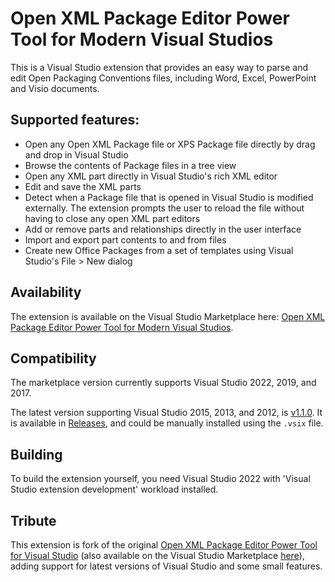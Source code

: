 Open XML Package Editor Power Tool for Modern Visual Studios
===
This is a Visual Studio extension that provides an easy way to parse and edit Open Packaging Conventions files, including Word, Excel, PowerPoint and Visio documents. 

## Supported features:

* Open any Open XML Package file or XPS Package file directly by drag and drop in Visual Studio 
* Browse the contents of Package files in a tree view
* Open any XML part directly in Visual Studio's rich XML editor
* Edit and save the XML parts
* Detect when a Package file that is opened in Visual Studio is modified externally. The extension prompts the user to reload the file without having to close any open XML part editors
* Add or remove parts and relationships directly in the user interface
* Import and export part contents to and from files
* Create new Office Packages from a set of templates using Visual Studio's File > New dialog

## Availability

The extension is available on the Visual Studio Marketplace here: [Open XML Package Editor Power Tool for Modern Visual Studios](https://marketplace.visualstudio.com/items?itemName=bsivanov.OpenXMLPackageEditorforVisualStudio).

## Compatibility
The marketplace version currently supports Visual Studio 2022, 2019, and 2017. 

The latest version supporting Visual Studio 2015, 2013, and 2012, is [v1.1.0](https://github.com/bsivanov/Open-XML-Package-Editor-Power-Tool-for-Visual-Studio/releases/tag/v1.1.0). It is available in [Releases](https://github.com/bsivanov/Open-XML-Package-Editor-Power-Tool-for-Visual-Studio/releases), and could be manually installed using the `.vsix` file.

## Building 

To build the extension yourself, you need Visual Studio 2022 with 'Visual Studio extension development' workload installed.

## Tribute

This extension is fork of the original [Open XML Package Editor Power Tool for Visual Studio](https://github.com/OfficeDev/Open-XML-Package-Editor-Power-Tool-for-Visual-Studio) (also available on the Visual Studio Marketplace [here](https://marketplace.visualstudio.com/items?itemName=ChrisRae.OpenXMLPackageEditorforVisualStudio)), adding support for latest versions of Visual Studio and some small features.
